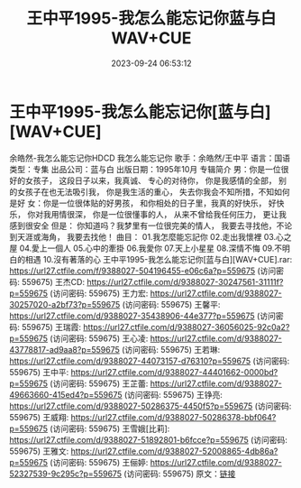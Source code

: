 ﻿---
title: 王中平1995-我怎么能忘记你蓝与白WAV+CUE
date: 2023-09-24 06:53:12
categories: WAV车载音乐、镜像
tags: 华语中文
---
# 王中平1995-我怎么能忘记你[蓝与白][WAV+CUE]

余皓然-我怎么能忘记你HDCD
我怎么能忘记你
歌手：余皓然/王中平
语言：国语
类型：专集
出品公司：蓝与白
出版日期：1995年10月
专辑简介
男：你是一位很好的女孩子， 这段日子以来，我真诚、 专心的对待你， 你是我感情的全部， 别的女孩子在也无法吸引我，
你是我生活的重心， 失去你我会不知所措，不知如何是好
女：你是一位很体贴的好男孩， 和你相处的日子里，我真的好快乐， 好快乐， 你对我用情很深， 你是一位很懂事的人，
从来不曾给我任何压力， 更让我感到很安全 但是： 你知道吗？我梦里有一位很完美的情人， 我要去寻找他，不论到天涯或海角，
我要去找他！
曲目：
01.我怎麼能忘記你
02.走出我懷裡
03.心之屋
04.愛上一個人
05.心中的牽掛
06.我愛你
07.天上小星星
08.深情不悔
09.不明白的相遇
10.沒有著落的心
王中平1995-我怎么能忘记你[蓝与白][WAV+CUE].rar: https://url27.ctfile.com/f/9388027-504196455-e06c6a?p=559675
(访问密码: 559675)
王杰CD: https://url27.ctfile.com/d/9388027-30247561-31111f?p=559675
(访问密码: 559675)
王力宏: https://url27.ctfile.com/d/9388027-30257020-a2bf73?p=559675
(访问密码: 559675)
王馨平: https://url27.ctfile.com/d/9388027-35438906-44e377?p=559675
(访问密码: 559675)
王瑞霞: https://url27.ctfile.com/d/9388027-36056025-92c0a2?p=559675
(访问密码: 559675)
王心凌: https://url27.ctfile.com/d/9388027-43778817-ad9aa8?p=559675
(访问密码: 559675)
王若琳: https://url27.ctfile.com/d/9388027-44073157-d76310?p=559675
(访问密码: 559675)
王中平: https://url27.ctfile.com/d/9388027-44401662-0000bd?p=559675
(访问密码: 559675)
王芷蕾: https://url27.ctfile.com/d/9388027-49663660-415ed4?p=559675
(访问密码: 559675)
王铮亮: https://url27.ctfile.com/d/9388027-50286375-4450f5?p=559675
(访问密码: 559675)
王威翔: https://url27.ctfile.com/d/9388027-50286378-bbf064?p=559675
(访问密码: 559675)
王雪娥[比莉]: https://url27.ctfile.com/d/9388027-51892801-b6fcce?p=559675
(访问密码: 559675)
王雅文: https://url27.ctfile.com/d/9388027-52008865-4db86a?p=559675
(访问密码: 559675)
王俪婷: https://url27.ctfile.com/d/9388027-52327539-9c295c?p=559675
(访问密码: 559675)
原文：[链接](https://blog.sina.com.cn/s/blog_1647c7e76010313ii.html)